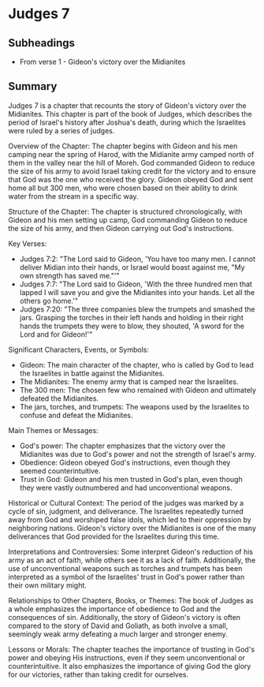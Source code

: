 # Judges 7

## Subheadings

* From verse 1 - Gideon's victory over the Midianites

## Summary

Judges 7 is a chapter that recounts the story of Gideon's victory over the Midianites. This chapter is part of the book of Judges, which describes the period of Israel's history after Joshua's death, during which the Israelites were ruled by a series of judges. 

Overview of the Chapter:
The chapter begins with Gideon and his men camping near the spring of Harod, with the Midianite army camped north of them in the valley near the hill of Moreh. God commanded Gideon to reduce the size of his army to avoid Israel taking credit for the victory and to ensure that God was the one who received the glory. Gideon obeyed God and sent home all but 300 men, who were chosen based on their ability to drink water from the stream in a specific way. 

Structure of the Chapter:
The chapter is structured chronologically, with Gideon and his men setting up camp, God commanding Gideon to reduce the size of his army, and then Gideon carrying out God's instructions. 

Key Verses:
- Judges 7:2: "The Lord said to Gideon, 'You have too many men. I cannot deliver Midian into their hands, or Israel would boast against me, "My own strength has saved me."'"
- Judges 7:7: "The Lord said to Gideon, 'With the three hundred men that lapped I will save you and give the Midianites into your hands. Let all the others go home.'" 
- Judges 7:20: "The three companies blew the trumpets and smashed the jars. Grasping the torches in their left hands and holding in their right hands the trumpets they were to blow, they shouted, 'A sword for the Lord and for Gideon!'" 

Significant Characters, Events, or Symbols:
- Gideon: The main character of the chapter, who is called by God to lead the Israelites in battle against the Midianites.
- The Midianites: The enemy army that is camped near the Israelites.
- The 300 men: The chosen few who remained with Gideon and ultimately defeated the Midianites.
- The jars, torches, and trumpets: The weapons used by the Israelites to confuse and defeat the Midianites. 

Main Themes or Messages:
- God's power: The chapter emphasizes that the victory over the Midianites was due to God's power and not the strength of Israel's army. 
- Obedience: Gideon obeyed God's instructions, even though they seemed counterintuitive. 
- Trust in God: Gideon and his men trusted in God's plan, even though they were vastly outnumbered and had unconventional weapons. 

Historical or Cultural Context:
The period of the judges was marked by a cycle of sin, judgment, and deliverance. The Israelites repeatedly turned away from God and worshiped false idols, which led to their oppression by neighboring nations. Gideon's victory over the Midianites is one of the many deliverances that God provided for the Israelites during this time. 

Interpretations and Controversies:
Some interpret Gideon's reduction of his army as an act of faith, while others see it as a lack of faith. Additionally, the use of unconventional weapons such as torches and trumpets has been interpreted as a symbol of the Israelites' trust in God's power rather than their own military might. 

Relationships to Other Chapters, Books, or Themes:
The book of Judges as a whole emphasizes the importance of obedience to God and the consequences of sin. Additionally, the story of Gideon's victory is often compared to the story of David and Goliath, as both involve a small, seemingly weak army defeating a much larger and stronger enemy. 

Lessons or Morals:
The chapter teaches the importance of trusting in God's power and obeying His instructions, even if they seem unconventional or counterintuitive. It also emphasizes the importance of giving God the glory for our victories, rather than taking credit for ourselves.